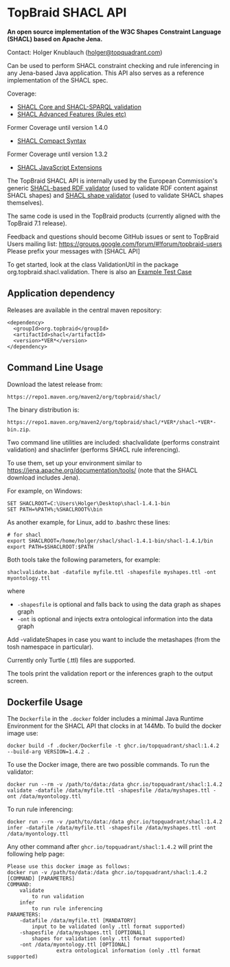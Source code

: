 # TopBraid SHACL API

**An open source implementation of the W3C Shapes Constraint Language (SHACL) based on Apache Jena.**

Contact: Holger Knublauch (holger@topquadrant.com)

Can be used to perform SHACL constraint checking and rule inferencing in any Jena-based Java application.
This API also serves as a reference implementation of the SHACL spec.

Coverage:
* [SHACL Core and SHACL-SPARQL validation](https://www.w3.org/TR/shacl/)
* [SHACL Advanced Features (Rules etc)](https://www.w3.org/TR/shacl-af/)

Former Coverage until version 1.4.0
* [SHACL Compact Syntax](https://w3c.github.io/shacl/shacl-compact-syntax/)

Former Coverage until version 1.3.2
* [SHACL JavaScript Extensions](https://www.w3.org/TR/shacl-js/)

The TopBraid SHACL API is internally used by the European Commission's generic [SHACL-based RDF validator](https://www.itb.ec.europa.eu/shacl/any/upload) (used to validate RDF content against SHACL shapes)
and [SHACL shape validator](https://www.itb.ec.europa.eu/shacl/shacl/upload) (used to validate SHACL shapes themselves).

The same code is used in the TopBraid products (currently aligned with the TopBraid 7.1 release).

Feedback and questions should become GitHub issues or sent to TopBraid Users mailing list:
https://groups.google.com/forum/#!forum/topbraid-users
Please prefix your messages with [SHACL API]

To get started, look at the class ValidationUtil in
the package org.topbraid.shacl.validation.
There is also an [Example Test Case](../master/src/test/java/org/topbraid/shacl/ValidationExample.java)

## Application dependency

Releases are available in the central maven repository:

```
<dependency>
  <groupId>org.topbraid</groupId>
  <artifactId>shacl</artifactId>
  <version>*VER*</version>
</dependency>
```
## Command Line Usage

Download the latest release from:

`https://repo1.maven.org/maven2/org/topbraid/shacl/`

The binary distribution is:

`https://repo1.maven.org/maven2/org/topbraid/shacl/*VER*/shacl-*VER*-bin.zip`.

Two command line utilities are included: shaclvalidate (performs constraint validation) and shaclinfer (performs SHACL rule inferencing).

To use them, set up your environment similar to https://jena.apache.org/documentation/tools/ (note that the SHACL download includes Jena).

For example, on Windows:

```
SET SHACLROOT=C:\Users\Holger\Desktop\shacl-1.4.1-bin
SET PATH=%PATH%;%SHACLROOT%\bin
```

As another example, for Linux, add to .bashrc these lines:

```
# for shacl
export SHACLROOT=/home/holger/shacl/shacl-1.4.1-bin/shacl-1.4.1/bin
export PATH=$SHACLROOT:$PATH 
```

Both tools take the following parameters, for example:

`shaclvalidate.bat -datafile myfile.ttl -shapesfile myshapes.ttl -ont myontology.ttl`

where
- `-shapesfile` is optional and falls back to using the data graph as shapes graph
- `-ont` is optional and injects extra ontological information into the data graph

Add -validateShapes in case you want to include the metashapes (from the tosh namespace in particular).

Currently only Turtle (.ttl) files are supported.

The tools print the validation report or the inferences graph to the output screen.

## Dockerfile Usage

The `Dockerfile` in the `.docker` folder includes a minimal Java Runtime Environment for the SHACL API that clocks in at 144Mb. To build the docker image use:

```
docker build -f .docker/Dockerfile -t ghcr.io/topquadrant/shacl:1.4.2 --build-arg VERSION=1.4.2 .
```

To use the Docker image, there are two possible commands. To run the validator:

```
docker run --rm -v /path/to/data:/data ghcr.io/topquadrant/shacl:1.4.2 validate -datafile /data/myfile.ttl -shapesfile /data/myshapes.ttl -ont /data/myontology.ttl 
```

To run rule inferencing:

```
docker run --rm -v /path/to/data:/data ghcr.io/topquadrant/shacl:1.4.2 infer -datafile /data/myfile.ttl -shapesfile /data/myshapes.ttl -ont /data/myontology.ttl
```

Any other command after `ghcr.io/topquadrant/shacl:1.4.2` will print the following help page:

```
Please use this docker image as follows:
docker run -v /path/to/data:/data ghcr.io/topquadrant/shacl:1.4.2 [COMMAND] [PARAMETERS]
COMMAND:
	validate 
		to run validation
	infer
		to run rule inferencing
PARAMETERS:
	-datafile /data/myfile.ttl [MANDATORY]
		input to be validated (only .ttl format supported)
	-shapesfile /data/myshapes.ttl [OPTIONAL]
		shapes for validation (only .ttl format supported)
	-ont /data/myontology.ttl [OPTIONAL]
                extra ontological information (only .ttl format supported)
```
